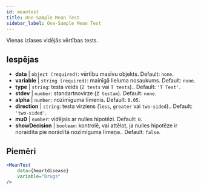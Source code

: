 ```yaml
---
id: meantest
title: One-Sample Mean Test
sidebar_label: One-Sample Mean Test
---
```


Vienas izlases vidējās vērtības tests.

## Iespējas

* __data__ | `object (required)`: vērtību masīvu objekts. Default: `none`.
* __variable__ | `string (required)`: mainīgā lieluma nosaukums. Default: `none`.
* __type__ | `string`: testa veids (`Z tests` vai `T tests`).. Default: `'T Test'`.
* __stdev__ | `number`: standartnovirze (`Z testam`). Default: `none`.
* __alpha__ | `number`: nozīmīguma līmenis. Default: `0.05`.
* __direction__ | `string`: testa virziens (`less`, `greater` vai `two-sided`).. Default: `'two-sided'`.
* __mu0__ | `number`: vidējais ar nulles hipotēzi. Default: `0`.
* __showDecision__ | `boolean`: kontrolē, vai attēlot, ja nulles hipotēze ir noraidīta pie norādītā nozīmīguma līmeņa.. Default: `false`.


## Piemēri

```jsx live
<MeanTest
    data={heartdisease} 
    variable="Drugs"
/>
```
